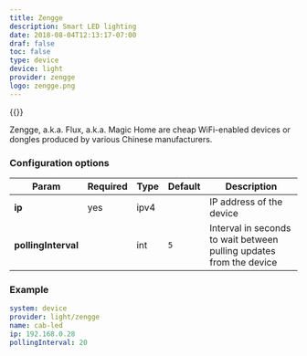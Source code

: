 ```yaml
---
title: Zengge
description: Smart LED lighting 
date: 2018-08-04T12:13:17-07:00
draf: false
toc: false
type: device
device: light
provider: zengge
logo: zengge.png
---
```

{{<device>}}

Zengge, a.k.a. Flux, a.k.a. Magic Home are cheap WiFi-enabled devices or dongles produced by various Chinese manufacturers.

### Configuration options

| Param | Required | Type | Default | Description |
|-------|----------|------|---------|-------------|
| **ip** | yes | ipv4 || IP address of the device | 
| **pollingInterval** || int | `5` | Interval in seconds to wait between pulling updates from the device | 

### Example

```yaml
system: device
provider: light/zengge
name: cab-led
ip: 192.168.0.28
pollingInterval: 20
```